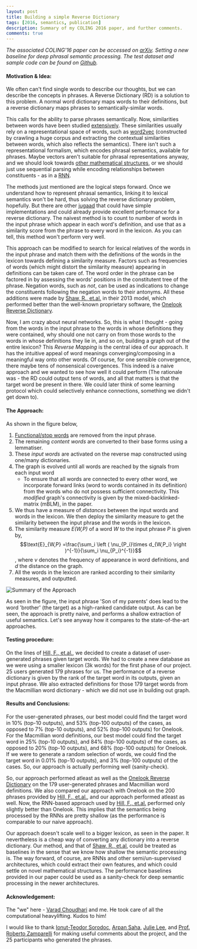 ```yaml
---
layout: post
title: Building a simple Reverse Dictionary
tags: [2016, semantics, publication]
description: Summary of my COLING 2016 paper, and further comments.
comments: true
---
```


*The associated COLING'16 paper can be accessed on [arXiv][coling]. Setting a new baseline for deep phrasal semantic processing. The test dataset and sample code can be found on [Github][gitc].*

#### Motivation & Idea:

We often can't find single words to describe our thoughts, but we can describe the concepts in phrases. A Reverse Dictionary (RD) is a solution to this problem. A normal word dictionary maps words to their definitions, but a reverse dictionary maps phrases to semantically-similar words.

This calls for the ability to parse phrases semantically. Now, similarities between words have been studied [extensively][erk12]. These similarities usually rely on a representational space of words, such as [word2vec][w2v] (constructed by crawling a huge corpus and extracting the contextual similarities between words, which also reflects the semantics). There isn't such a representational formalism, which encodes phrasal semantics,  available for phrases. Maybe vectors aren't suitable for phrasal representations anyway, and we should look towards [other mathematical structures][baroni12], or we should just use sequential parsing while encoding relationships between constituents - as in a [RNN][hill15].

The methods just mentioned are the logical steps forward. Once we understand how to represent phrasal semantics, linking it to lexical semantics won't be hard, thus solving the reverse dictionary problem, hopefully. But there are other [jugaad][newword] that could have simple implementations and could already provide excellent performance for a reverse dictionary. The naivest method is to count to number of words in the input phrase which appear in each word's definition, and use that as a similarity score from the phrase to every word in the lexicon. As you can tell, this method won't perform very well. 

This approach can be modified to search for lexical relatives of the words in the input phrase and match them with the definitions of the words in the lexicon towards defining a similarity measure. Factors such as frequencies of words (which might distort the similarity measure) appearing in definitions can be taken care of. The word order in the phrase can be factored in by assessing the words' positions in the constitutent tree of the phrase. Negation words, such as *not*, can be used as indications to change the constituents following the negation words to their antonyms. All these additions were made by [Shaw, R., et.al.][shaw13] in their 2013 model, which performed better than the well-known proprietary software, the [Onelook Reverse Dictionary][onelook].

Now, I am crazy about neural networks. So, this is what I thought - going from the words in the input phrase to the words in whose definitions they were contained, why should one not carry on from those words to the words in whose definitions they lie in, and so on, building a graph out of the entire lexicon? This *Reverse Mapping* is the central idea of our approach. It has the intuitive appeal of word meanings converging/composing in a meaningful way onto other words. Of course, for one sensible convergence, there maybe tens of nonsensical covergences. This indeed is a naive approach and we wanted to see how well it could perform (The rationale was - the RD could output tens of words, and all that matters is that the target word be present in there. We could later think of some learning protocol which could selectively enhance connections, something we didn't get down to).

#### The Approach:

As shown in the figure below,

1. [Functional/stop words][func_word] are removed from the input phrase. 
2. The remaining *content words* are converted to their base forms using a lemmatiser.
3. These *input words* are activated on the reverse map constructed using one/many dictionaries.
4. The graph is evolved until all words are reached by the signals from each input word
   - To ensure that all words are connected to every other word, we incorporate forward links (word to words contained in its definition) from the words who do not possess sufficient connectivity. This *modified* graph's connectivity is given by the mixed-backlinked-matrix (mBLM), in the paper.
5. We thus have a measure of *distances* between the input words and words in the lexicon. We then deploy the similarity measure to get the similarity between the input phrase and the words in the lexicon. 
6. The similarity measure *E(W,P)* of a word *W* to the input phrase *P* is given by, $$\text{E}_{W,P} =\frac{\sum_i \left ( \nu_{P_i}\times d_{W,P_i} \right )^{-1}}{\sum_i \nu_{P_i}^{-1}}$$, where *ν* denotes the frequency of appearance in word definitions, and *d* the distance on the graph.
7. All the words in the lexicon are ranked according to their similarity measures, and outputted.

![Summary of the Approach]({{site:url}}/assets/RD_sum.png)

As seen in the figure, the input phrase 'Son of my parents' does lead to the word 'brother' (the target) as a high-ranked candidate output. As can be seen, the approach is pretty naive, and performs a shallow extraction of useful semantics. Let's see anyway how it compares to the state-of-the-art approaches.

#### Testing procedure:

On the lines of [Hill, F., et.al.][hill15], we decided to create a dataset of user-generated phrases given target words. We had to create a new database as we were using a smaller lexicon (3k words) for the first phase of our project. 25 users generated 179 phrases for us. The performance of a reverse dictionary is given by the rank of the target word in its outputs, given an input phrase. We also extracted definitions for those 179 target words from the Macmillian word dictionary - which we did not use in building out graph.

#### Results and Conclusions:

For the user-generated phrases, our best model could find the target word in 10% (top-10 outputs), and 53% (top-100 outputs) of the cases, as opposed to 7% (top-10 outputs), and 52% (top-100 outputs) for Onelook. For the Macmillian word definitions, our best model could find the target word in 25% (top-10 outputs), and 84% (top-100 outputs) of the cases, as opposed to 20% (top-10 outputs), and 68% (top-100 outputs) for Onelook. If we were to generate a random selection of words, we could find the target word in 0.01% (top-10 outputs), and 3% (top-100 outputs) of the cases. So, our approach is actually performing well (sanity-check).

So, our approach performed atleast as well as the [Onelook Reverse Dictionary][onelook] on the 179 user-generated phrases and Macmillian word definitions. We also compared our approach with Onelook on the 200 phrases provided by [Hill, F., et.al.][hill15], and our approach performed atleast as well. Now, the RNN-based approach used by [Hill, F., et.al.][hill15] performed only slightly better than Onelook. This implies that the semantics being processed by the RNNs are pretty shallow (as the performance is comparable to our naive approach). 

Our approach doesn't scale well to a bigger lexicon, as seen in the paper. It nevertheless is a cheap way of converting any dictionary into a reverse dictionary. Our method, and that of [Shaw, R., et.al][shaw13], could be treated as baselines in the sense that we know how shallow the semantic processing is. The way forward, of course, are RNNs and other semi/un-supervised architectures, which could extract their own features, and which could settle on novel mathematical structures. The performance baselines provided in our paper could be used as a sanity-check for deep semantic processing in the newer architectures.

#### Acknowledgement:

The "we" here - [Varad Choudhari][vardos] and me. He took care of all the computational heavylifting. Kudos to him!

I would like to thank [Ionut-Teodor Sorodoc][ionut], [Arpan Saha][arpan], [Julie Lee][julie], and [Prof. Roberto Zamparelli][zampa] for making useful comments about the project, and the 25 participants who generated the phrases.


[coling]: https://arxiv.org/abs/1606.00025
[erk12]: http://onlinelibrary.wiley.com/doi/10.1002/lnco.362/abstract
[w2v]: http://papers.nips.cc/paper/5021-distributed-representations
[baroni12]: http://www.aclweb.org/anthology/D/D10/D10-1115.pdf
[hill15]: http://www.aclweb.org/anthology/Q16-1002
[newword]: http://www.oxfordlearnersdictionaries.com/definition/english/jugaad_1?q=jugaad
[shaw13]: http://ieeexplore.ieee.org/document/6060823/
[onelook]: http://www.onelook.com/reverse-dictionary.shtml
[func_word]: http://www.psych.nyu.edu/pylkkanen/Neural_Bases/13_Function_Words.pdf
[vardos]: https://twitter.com/askvarad
[arpan]: https://www.quora.com/profile/Arpan-Saha
[julie]: http://www.synapticlee.co.uk/about/
[zampa]: https://www5.unitn.it/People/en/Web/Persona/PER0001015#INFO
[ionut]: https://twitter.com/IonutSorodoc
[gitc]: https://github.com/novelmartis/RD16demo